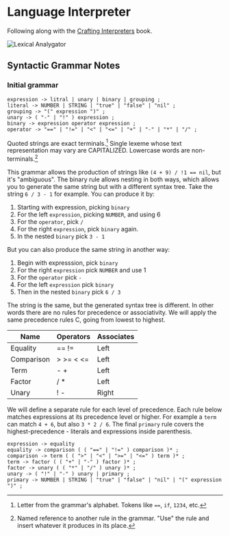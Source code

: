 # Language Interpreter

Following along with the [Crafting Interpreters](https://craftinginterpreters.com/) book.

![Lexical Analygator](https://craftinginterpreters.com/image/scanning/lexigator.png)

## Syntactic Grammar Notes

### Initial grammar

```
expression -> litral | unary | binary | grouping ;
literal -> NUMBER | STRING | "true" | "false" | "nil" ;
grouping -> "(" expression ")" ;
unary -> ( "-" | "!" ) expression ;
binary -> expression operator expression ;
operator -> "==" | "!=" | "<" | "<=" | "+" | "-" | "*" | "/" ;
```

Quoted strings are exact terminals.[^1] Single lexeme whose text representation may vary are CAPITALIZED. Lowercase words are non-terminals.[^2]

This grammar allows the production of strings like `(4 + 9) / !1 == nil`, but it's "ambiguous". The binary rule allows nesting in both ways, which allows you to generate the same string but with a different syntax tree. Take the string `6 / 3 - 1` for example. You can produce it by:

1. Starting with expression, picking `binary`
2. For the left `expression`, picking `NUMBER`, and using 6
3. For the `operator`, pick `/`
4. For the right `expression`, pick `binary` again.
5. In the nested `binary` pick `3 - 1`

But you can also produce the same string in another way:

1. Begin with expresssion, pick `binary`
2. For the right `expression` pick `NUMBER` and use 1
3. For the `operator` pick `-`
4. For the left `expression` pick `binary`
5. Then in the nested `binary` pick `6 / 3`

The string is the same, but the generated syntax tree is different. In other words there are no rules for precedence or associativity. We will apply the same precedence rules C, going from lowest to highest.

| Name       | Operators | Associates |
| ---------- | --------- | ---------- |
| Equality   | == !=     | Left       |
| Comparison | > >= < <= | Left       |
| Term       | - +       | Left       |
| Factor     | / \*      | Left       |
| Unary      | ! -       | Right      |

We will define a separate rule for each level of precedence. Each rule below matches expressions at its precedence level or higher. For example a `term` can match `4 + 6`, but also `3 * 2 / 6`. The final `primary` rule covers the highest-precedence - literals and expressions inside parenthesis.

```
expression -> equality
equality -> comparison ( ( "==" | "!=" ) comparison )* ;
comparison -> term ( ( ">" | "<" | ">=" | "<=" ) term )* ;
term -> factor ( ( "+" | "-" ) factor )* ;
factor -> unary ( ( "*" | "/" ) unary )* ;
unary -> ( "!" | "-" ) unary | primary ;
primary -> NUMBER | STRING | "true" | "false" | "nil" | "(" expression ")" ;
```

[^1]: Letter from the grammar's alphabet. Tokens like `==`, `if`, `1234`, etc.
[^2]: Named reference to another rule in the grammar. "Use" the rule and insert whatever it produces in its place.
